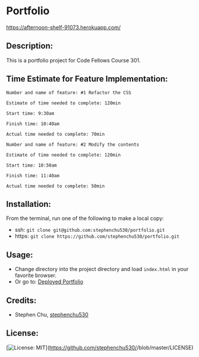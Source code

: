 # Portfolio

https://afternoon-shelf-91073.herokuapp.com/

## Description:
This is a portfolio project for Code Fellows Course 301.

## Time Estimate for Feature Implementation:
```
Number and name of feature: #1 Refactor the CSS

Estimate of time needed to complete: 120min

Start time: 9:30am

Finish time: 10:40am

Actual time needed to complete: 70min
```
```
Number and name of feature: #2 Modify the contents

Estimate of time needed to complete: 120min

Start time: 10:50am

Finish time: 11:40am

Actual time needed to complete: 50min
```

## Installation:
From the terminal, run one of the following to make a local copy:
* ssh: `git clone git@github.com:stephenchu530/portfolio.git`
* https: `git clone https://github.com/stephenchu530/portfolio.git`

## Usage:
* Change directory into the project directory and load `index.html` in your favorite browser.
* Or go to: [Deployed Portfolio](https://afternoon-shelf-91073.herokuapp.com/)

## Credits:
* Stephen Chu, [stephenchu530](https://github.com/stephenchu530)

## License:
[![License: MIT](https://img.shields.io/badge/License-MIT-yellow.svg)](https://github.com/stephenchu530/<REPO NAME>/blob/master/LICENSE)
